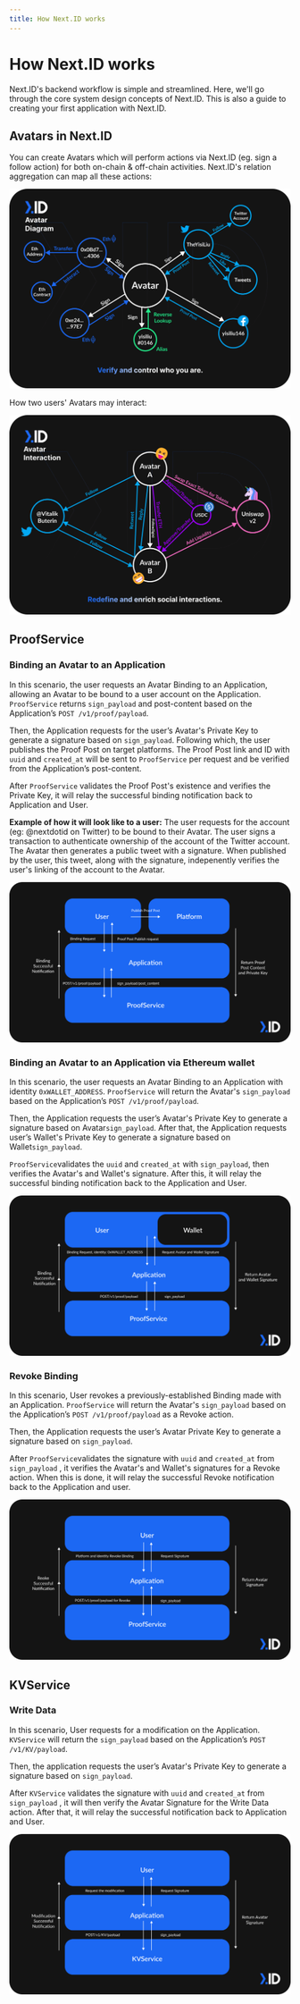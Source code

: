 ```yaml
---
title: How Next.ID works
---
```


# How Next.ID works

Next.ID's backend workflow is simple and streamlined. Here, we'll go through the core system design concepts of Next.ID. This is also a guide to creating your first application with Next.ID. 

## Avatars in Next.ID

You can create Avatars which will perform actions via Next.ID (eg. sign a follow action) for both on-chain & off-chain activities. Next.ID's relation aggregation can map all these actions:

![](../../static/img/core-concept/avatar-diagram.png)

How two users' Avatars may interact:

![](../../static/img/core-concept/avatar-interaction.png)

## ProofService

### Binding an Avatar to an Application

In this scenario, the user requests an Avatar Binding to an Application, allowing an Avatar to be bound to a user account on the Application. `ProofService` returns `sign_payload` and post-content based on the Application’s `POST /v1/proof/payload`. 

Then, the Application requests for the user’s Avatar's Private Key to generate a signature based on `sign_payload`. Following which, the user publishes the Proof Post on target platforms. The Proof Post link and ID with `uuid` and `created_at` will be sent to `ProofService` per request and be verified from the Application’s post-content. 

After `ProofService` validates the Proof Post's existence and verifies the Private Key, it will relay the successful binding notification back to Application and User.

**Example of how it will look like to a user:** The user requests for the account (eg: @nextdotid on Twitter) to be bound to their Avatar.  The user signs a transaction to authenticate ownership of the account of the Twitter account. The Avatar then generates a public tweet with a signature. When published by the user, this tweet, along with the signature, indepenently verifies the user's linking of the account to the Avatar.

![](../../static/img/how-it-works/platform-binding.png)

### Binding an Avatar to an Application via Ethereum wallet

In this scenario, the user requests an Avatar Binding to an Application with identity `0xWALLET_ADDRESS`. `ProofService` will return the Avatar's `sign_payload` based on the Application’s `POST /v1/proof/payload`. 

Then, the Application requests the user’s Avatar's Private Key to generate a signature based on Avatar`sign_payload`. After that, the Application requests user’s Wallet's Private Key to generate a signature based on Wallet`sign_payload`.

`ProofService`validates the `uuid` and `created_at` with `sign_payload`, then verifies the Avatar's and Wallet's signature. After this, it will relay the successful binding notification back to the Application and User.

![](../../static/img/how-it-works/ethereum-binding.png)

### Revoke Binding

In this scenario, User revokes a previously-established Binding made with an Application. `ProofService` will return the Avatar's `sign_payload` based on the Application’s `POST /v1/proof/payload` as a Revoke action. 

Then, the Application requests the user’s Avatar Private Key to generate a signature based on `sign_payload`. 

After `ProofService`validates the signature with `uuid` and `created_at` from `sign_payload` , it verifies the Avatar's and Wallet's signatures for a Revoke action. When this is done, it will relay the successful Revoke notification back to the Application and user. 

![](../../static/img/how-it-works/revoke-binding.png)

## KVService

### Write Data

In this scenario, User requests for a modification on the Application. `KVService` will return the `sign_payload` based on the Application’s `POST /v1/KV/payload`. 

Then, the application requests the user’s Avatar's Private Key to generate a signature based on `sign_payload`. 

After `KVService` validates the signature with `uuid` and `created_at` from `sign_payload` , it will then verify the Avatar Signature for the Write Data action. After that, it will relay the successful notification back to Application and User. 

![](../../static/img/how-it-works/write-data.png)
